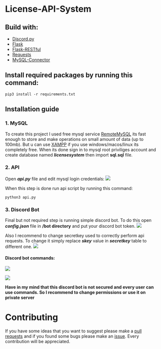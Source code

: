 # License-API-System
## Build with:
- [Discord.py](https://discordpy.readthedocs.io/en/stable/)
- [Flask](https://flask.palletsprojects.com/en/2.1.x/)
- [Flask-RESTful](https://flask-restful.readthedocs.io/en/latest/)
- [Requests](https://pypi.org/project/requests/)
- [MySQL-Connector](https://pypi.org/project/mysql-connector-repackaged/)
## Install required packages by running this command:
```
pip3 install -r requirements.txt
```

## Installation guide
### 1. MySQL
To create this project I used free mysql service [RemoteMySQL](https://remotemysql.com/) its fast enough to store and make operations on small amount of data (up to 100mb). But u can use [XAMPP](https://www.apachefriends.org/) if you use windows/macos/linux its completely free. When its done sign in to mysql root priviliges account and create database named ***licensesystem*** then import **sql.sql** file.
### 2. API
Open ***api.py*** file and edit mysql login credentials:
![](https://i.imgur.com/VI6JWgs.png)

When this step is done run api script by running this command:
```
python3 api.py
```
### 3. Discord Bot
Final but not required step is running simple discord bot.
To do this open ***config.json*** file in **/bot directory** and put your discord bot token.
![](https://i.imgur.com/UBMIg3y.png)

Also I recommend to change secretkey used to correctly perform api requests. To change it simply replace ***skey*** value in ***secretkey*** table to different one.
![](https://i.imgur.com/rk9eXbe.png)

#### **Discord bot commands:**
![](https://i.imgur.com/C55uLaP.png)

![](https://i.imgur.com/uQK2n6G.png)

**Have in my mind that this discord bot is not secured and every user can use commands. So I recommend to change permissions or use it on private server**
# Contributing
If you have some ideas that you want to suggest please make a [pull requests](https://github.com/yunglean4171/Coinbase-Simulator/pulls) and if you found some bugs please make an [issue](https://github.com/yunglean4171/Coinbase-Simulator/issues). Every contribution will be appreciated.
